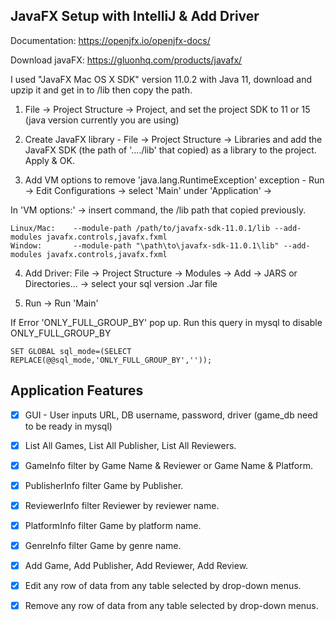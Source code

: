 ## JavaFX Setup with IntelliJ & Add Driver

Documentation: https://openjfx.io/openjfx-docs/

Download javaFX: https://gluonhq.com/products/javafx/ 

I used "JavaFX Mac OS X SDK" version 11.0.2 with Java 11, download and upzip it and get in to /lib then copy the path.

1. File -> Project Structure -> Project, and set the project SDK to 11 or 15 (java version currently you are using)

2. Create JavaFX library - File -> Project Structure -> Libraries and add the JavaFX SDK (the path of '..../lib' that copied) as a library to the project. Apply & OK.

3. Add VM options to remove 'java.lang.RuntimeException' exception - Run -> Edit Configurations -> select 'Main' under 'Application' -> 

In 'VM options:' -> insert command, the /lib path that copied previously.
```
Linux/Mac:    --module-path /path/to/javafx-sdk-11.0.1/lib --add-modules javafx.controls,javafx.fxml
Window:       --module-path "\path\to\javafx-sdk-11.0.1\lib" --add-modules javafx.controls,javafx.fxml
```

4. Add Driver: File -> Project Structure -> Modules -> Add -> JARS or Directories... -> select your sql version .Jar file

5. Run -> Run 'Main'

If Error 'ONLY_FULL_GROUP_BY' pop up.
Run this query in mysql to disable ONLY_FULL_GROUP_BY
```
SET GLOBAL sql_mode=(SELECT REPLACE(@@sql_mode,'ONLY_FULL_GROUP_BY',''));
```

## Application Features

- [x] GUI - User inputs URL, DB username, password, driver (game_db need to be ready in mysql)

- [x] List All Games, List All Publisher, List All Reviewers.

- [x] GameInfo filter by Game Name & Reviewer or Game Name & Platform.

- [x] PublisherInfo filter Game by Publisher.

- [x] ReviewerInfo filter Reviewer by reviewer name.

- [x] PlatformInfo filter Game by platform name.

- [x] GenreInfo filter Game by genre name.

- [x] Add Game, Add Publisher, Add Reviewer, Add Review.

- [x] Edit any row of data from any table selected by drop-down menus.

- [x] Remove any row of data from any table selected by drop-down menus.

